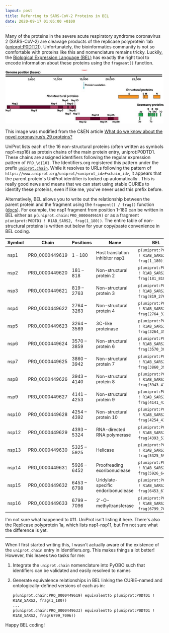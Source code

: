 ```yaml
---
layout: post
title: Referring to SARS-CoV-2 Proteins in BEL
date: 2020-09-17 01:05:00 +0100
---
```

Many of the proteins in the severe acute respiratory syndrome coronavirus 2 (SARS-CoV-2)
are cleavage products of the replicase polyprotein 1ab ([uniprot:P0DTD1](https://identifiers.org/uniprot:P0DTD1)).
Unfortunately, the bioinformatics community is not so comfortable with proteins
like this and nomenclature remains tricky. Luckily, the [Biological Expression Language (BEL)](https://biological-expression-language.github.io)
has exactly the right tool to encode information about these proteins using the `fragment()` function.

![SARS-CoV-2 Genome](/img/sars-cov-2-genome.jpeg)

This image was modified from the C&EN article [What do we know about the novel coronavirus’s 29 proteins?](https://cen.acs.org/biological-chemistry/infectious-disease/know-novel-coronaviruss-29-proteins/98/web/2020/04)

UniProt lists each of the 16 non-structural proteins (often written as symbols nsp1-nsp16) as protein chains
of the main protein entry, uniprot:P0DTD1. These chains are assigned identifiers
following the regular expression pattern of `PRO_\d{10}`. The Identifiers.org registered this pattern
under the prefix [`uniprot.chain`](https://registry.identifiers.org/registry/uniprot.chain). While it resolves
to URLs following the pattern of `https://www.uniprot.org/uniprot/<uniprot_id>#<chain_id>`, it appears that the
parent protein's UniProt identifier is looked up automatically . This is really good news and means that we can
start using stable CURIEs to identify these proteins, even if like me, you've never used this prefix before.

Alternatively, BEL allows you to write out the relationship between the parent protein and the
fragment using the `fragment() / frag()` function ([docs](https://biological-expression-language.github.io/entities/physical/#protein-fragments)).
For example, the nsp1 fragment from position 1-180 can be written in BEL either as
`p(uniprot.chain:PRO_0000449619)` or as a fragment `p(uniprot:P0DTD1 ! R1AB_SARS2, frag(1_180))`.
The entire table of non-structural proteins is written out below for your copy/paste convenience
in BEL coding.

| Symbol  | Chain          | Positions   | Name                                  | BEL
| ------- | -------------- | ----------- | ------------------------------------- | ------------------------------------------------- |
| nsp1    | PRO_0000449619 | 1 – 180     | Host translation inhibitor nsp1       | `p(uniprot:P0DTD1 ! R1AB_SARS2, frag(1_180))`     |
| nsp2    | PRO_0000449620 | 181 – 818   | Non-structural protein 2              | `p(uniprot:P0DTD1 ! R1AB_SARS2, frag(181_818))`   |
| nsp3    | PRO_0000449621 | 819 – 2763  | Non-structural protein 3              | `p(uniprot:P0DTD1 ! R1AB_SARS2, frag(819_2763))`  |
| nsp4    | PRO_0000449622 | 2764 – 3263 | Non-structural protein 4              | `p(uniprot:P0DTD1 ! R1AB_SARS2, frag(2764_3263))` |
| nsp5    | PRO_0000449623 | 3264 – 3569 | 3C-like proteinase                    | `p(uniprot:P0DTD1 ! R1AB_SARS2, frag(3264_3569))` |
| nsp6    | PRO_0000449624 | 3570 – 3859 | Non-structural protein 6              | `p(uniprot:P0DTD1 ! R1AB_SARS2, frag(3570_3859))` |
| nsp7    | PRO_0000449625 | 3860 – 3942 | Non-structural protein 7              | `p(uniprot:P0DTD1 ! R1AB_SARS2, frag(3860_3942))` |
| nsp8    | PRO_0000449626 | 3943 – 4140 | Non-structural protein 8              | `p(uniprot:P0DTD1 ! R1AB_SARS2, frag(3943_4140))` |
| nsp9    | PRO_0000449627 | 4141 – 4253 | Non-structural protein 9              | `p(uniprot:P0DTD1 ! R1AB_SARS2, frag(4141_4253))` |
| nsp10   | PRO_0000449628 | 4254 – 4392 | Non-structural protein 10             | `p(uniprot:P0DTD1 ! R1AB_SARS2, frag(4254_4392))` |
| nsp12   | PRO_0000449629 | 4393 – 5324 | RNA-directed RNA polymerase           | `p(uniprot:P0DTD1 ! R1AB_SARS2, frag(4393_5324))` |
| nsp13   | PRO_0000449630 | 5325 – 5925 | Helicase                              | `p(uniprot:P0DTD1 ! R1AB_SARS2, frag(5325_5925))` |
| nsp14   | PRO_0000449631 | 5926 – 6452 | Proofreading exoribonuclease          | `p(uniprot:P0DTD1 ! R1AB_SARS2, frag(5926_6452))` |
| nsp15   | PRO_0000449632 | 6453 – 6798 | Uridylate-specific endoribonuclease   | `p(uniprot:P0DTD1 ! R1AB_SARS2, frag(6453_6798))` |
| nsp16   | PRO_0000449633 | 6799 – 7096 | 2'-O-methyltransferase                | `p(uniprot:P0DTD1 ! R1AB_SARS2, frag(6799_7096))` |

I'm not sure what happened to #11. UniProt isn't listing it here. There's also
the Replicase polyprotein 1a, which lists nsp1-nsp11, but I'm not sure what the difference
is yet.

---

When I first started writing this, I wasn't actually aware of the existence of the `uniprot.chain` entry
in Identifiers.org. This makes things a lot better! However, this leaves two tasks for me:

1. Integrate the `uniprot.chain` nomenclature into PyOBO such that identifiers can be validated and
   easily resolved to names
2. Generate equivalence relationships in BEL linking the CURIE-named and ontologically-defined versions of each
   as in:

    ```
    p(uniprot.chain:PRO_0000449619) equivalentTo p(uniprot:P0DTD1 ! R1AB_SARS2, frag(1_180))
    ...
    p(uniprot.chain:PRO_0000449633) equivalentTo p(uniprot:P0DTD1 ! R1AB_SARS2, frag(6799_7096))
    ```

Happy BEL coding!
